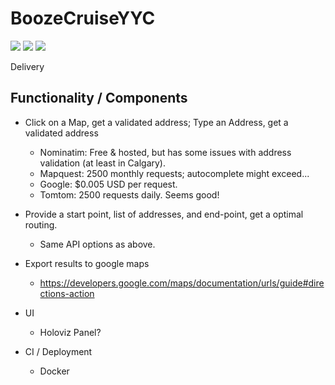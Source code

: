 # BoozeCruiseYYC

![](https://img.shields.io/github/license/AntonBiryukovUofC/boozecruiseyyc?style=flat-square) ![](https://img.shields.io/github/v/release/AntonBiryukovUofC/boozecruiseyyc?style=flat-square) ![](https://img.shields.io/circleci/build/github/AntonBiryukovUofC/boozecruiseyyc/master?style=flat-square)

Delivery

## Functionality / Components

- Click on a Map, get a validated address; Type an Address, get a validated address 
  - Nominatim: Free & hosted, but has some issues with address validation (at least in Calgary).
  - Mapquest: 2500 monthly requests; autocomplete might exceed...
  - Google: $0.005 USD per request.
  - Tomtom: 2500 requests daily. Seems good!
- Provide a start point, list of addresses, and end-point, get a optimal routing.
  - Same API options as above.
- Export results to google maps
  - https://developers.google.com/maps/documentation/urls/guide#directions-action
- UI
  - Holoviz Panel?

- CI / Deployment
  - Docker

